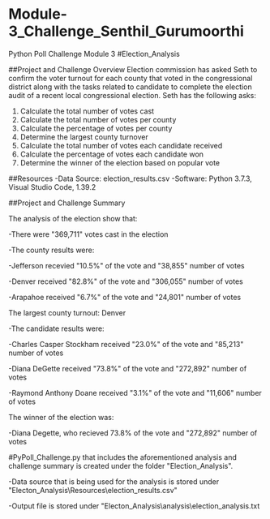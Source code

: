 # Module-3_Challenge_Senthil_Gurumoorthi
Python Poll Challenge Module 3
#Election_Analysis

##Project and Challenge Overview
Election commission has asked Seth to confirm the voter turnout for each county that voted in the congressional district along with the tasks related to candidate to complete the election audit of a recent local congressional election.  Seth has the following asks:

1. Calculate the total number of votes cast
2. Calculate the total number of votes per county
3. Calculate the percentage of votes per county
4. Determine the largest county turnover
5. Calculate the total number of votes each candidate received
6. Calculate the percentage of votes each candidate won
7. Determine the winner of the election based on popular vote

##Resources
-Data Source: election_results.csv
-Software: Python 3.7.3, Visual Studio Code, 1.39.2

##Project and Challenge Summary

The analysis of the election show that:

-There were "369,711" votes cast in the election

-The county results were:

  -Jefferson recevied "10.5%" of the vote and "38,855" number of votes
  
  -Denver received "82.8%" of the vote and "306,055" number of votes
  
  -Arapahoe received "6.7%" of the vote and "24,801" number of votes

The largest county turnout: Denver

-The candidate results were:

  -Charles Casper Stockham received "23.0%" of the vote and "85,213" number of votes
  
  -Diana DeGette received "73.8%" of the vote and "272,892" number of votes
  
  -Raymond Anthony Doane received "3.1%" of the vote and "11,606" number of votes

The winner of the election was:

  -Diana Degette, who recieved 73.8% of the vote and "272,892" number of votes

#PyPoll_Challenge.py that includes the aforementioned analysis and challenge summary is created under the folder "Election_Analysis".  

-Data source that is being used  for the analysis is stored under "Electon_Analysis\Resources\election_results.csv"

-Output file is stored under "Electon_Analysis\analysis\election_analysis.txt
